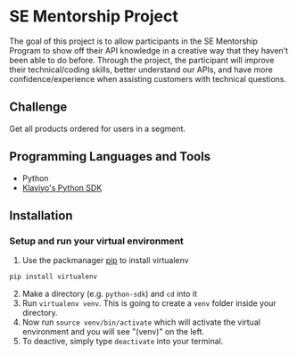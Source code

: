 # SE Mentorship Project

The goal of this project is to allow participants in the SE Mentorship Program to show off their API knowledge in a creative way that they haven’t been able to do before. Through the project, the participant will improve their technical/coding skills, better understand our APIs, and have more confidence/experience when assisting customers with technical questions.

## Challenge

Get all products ordered for users in a segment.

## Programming Languages and Tools
* Python
* [Klaviyo's Python SDK](https://github.com/klaviyo/klaviyo-api-python)

## Installation

### Setup and run your virtual environment
1. Use the packmanager [pip](https://pip.pypa.io/en/stable/) to install virtualenv
```bash
pip install virtualenv
```
2. Make a directory (e.g. `python-sdk`) and `cd` into it
3. Run `virtualenv venv`. This is going to create a `venv` folder inside your directory.
4. Now run `source venv/bin/activate` which will activate the virtual environment and you will see "(venv)" on the left.
5. To deactive, simply type `deactivate` into your terminal.
